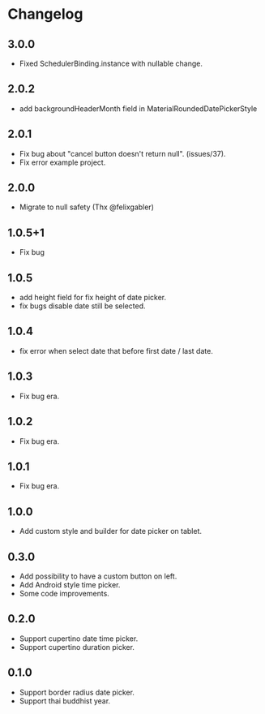 # Changelog
## 3.0.0
* Fixed SchedulerBinding.instance with nullable change.

## 2.0.2
* add backgroundHeaderMonth field in MaterialRoundedDatePickerStyle

## 2.0.1
* Fix bug about "cancel button doesn't return null". (issues/37).
* Fix error example project.

## 2.0.0
* Migrate to null safety (Thx @felixgabler)

## 1.0.5+1
* Fix bug

## 1.0.5
* add height field for fix height of date picker.
* fix bugs disable date still be selected.

## 1.0.4
* fix error when select date that before first date / last date.

## 1.0.3
* Fix bug era.

## 1.0.2
* Fix bug era.

## 1.0.1
* Fix bug era.

## 1.0.0
* Add custom style and builder for date picker on tablet.

## 0.3.0

* Add possibility to have a custom button on left.
* Add Android style time picker.
* Some code improvements.

## 0.2.0

* Support cupertino date time picker.
* Support cupertino duration picker.

## 0.1.0

* Support border radius date picker.
* Support thai buddhist year.
